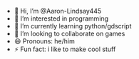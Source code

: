 - 👋 Hi, I’m @Aaron-Lindsay445
- 👀 I’m interested in programming
- 🌱 I’m currently learning python/gdscript
- 💞️ I’m looking to collaborate on games
- 😄 Pronouns: he/him
- ⚡ Fun fact: i like to make cool stuff

<!---
Aaron-Lindsay445/Aaron-Lindsay445 is a ✨ special ✨ repository because its `README.md` (this file) appears on your GitHub profile.
You can click the Preview link to take a look at your changes.
--->
